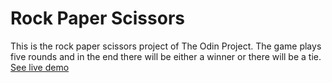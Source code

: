 # Rock Paper Scissors

This is the rock paper scissors project of The Odin Project.
The game plays five rounds and in the end there will be either
a winner or there will be a tie.
[See live demo](https://sinabayati.github.io/rock-paper-scissors/)
